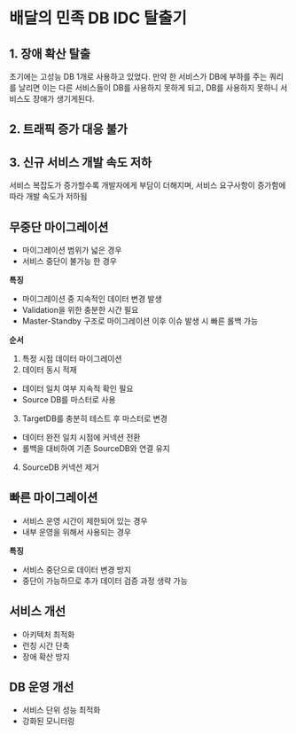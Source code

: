 # 배달의 민족 DB IDC 탈출기

## 1. 장애 확산 탈출

초기에는 고성능 DB 1개로 사용하고 있었다. 만약 한 서비스가 DB에 부하를 주는 쿼리를 날리면 이는 다른 서비스들이 DB를 사용하지 못하게 되고, DB를 사용하지 못하니 서비스도 장애가 생기게된다.

## 2. 트래픽 증가 대응 불가

## 3. 신규 서비스 개발 속도 저하

서비스 복잡도가 증가할수록 개발자에게 부담이 더해지며, 서비스 요구사항이 증가함에 따라 개발 속도가 저하됨

## 무중단 마이그레이션
- 마이그레이션 범위가 넓은 경우
- 서비스 중단이 불가능 한 경우

**특징**
- 마이그레이션 중 지속적인 데이터 변경 발생
- Validation을 위한 충분한 시간 필요
- Master-Standby 구조로 마이그레이션 이후 이슈 발생 시 빠른 롤백 가능

**순서**
1. 특정 시점 데이터 마이그레이션
2. 데이터 동시 적재
  - 데이터 일치 여부 지속적 확인 필요
  - Source DB를 마스터로 사용
3. TargetDB를 충분히 테스트 후 마스터로 변경
  - 데이터 완전 일치 시점에 커넥션 전환
  - 롤백을 대비하여 기존 SourceDB와 연결 유지
4. SourceDB 커넥션 제거

## 빠른 마이그레이션
- 서비스 운영 시간이 제한되어 있는 경우
- 내부 운영을 위해서 사용되는 경우

**특징**
- 서비스 중단으로 데이터 변경 방지
- 중단이 가능하므로 추가 데이터 검증 과정 생략 가능

## 서비스 개선
- 아키텍처 최적화
- 런칭 시간 단축
- 장애 확산 방지

## DB 운영 개선
- 서비스 단위 성능 최적화
- 강화된 모니터링

